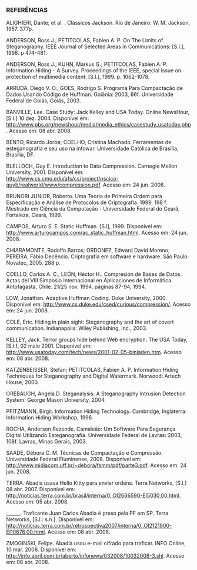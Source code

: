 ### REFERÊNCIAS
ALIGHIERI, Dante; et al. . Clássicos Jackson. Rio de Janeiro: W. M. Jackson, 1957. 377p.  

ANDERSON, Ross J.; PETITCOLAS, Fabien A. P. On The Limits of Steganography. IEEE Journal of Selected Areas in Communications: [S.l.], 1998. p 474-481.  

ANDERSON, Ross J.; KUHN, Markus G.; PETITCOLAS, Fabien A. P. Information Hiding – A Survey. Proceedings of the IEEE, special issue on protection of multimedia content: [S.l.], 1999. p. 1062-1078.  

ARRUDA, Diego V. O.; GOES, Rodrigo S. Programa Para Compactação de Dados Usando Código de Huffman. Goiânia: 2003, 66f. Universidade Federal de Goiás, Goiás, 2003.
  
BANVILLE, Lee. Case Study: Jack Kelley and USA Today. Online NewsHour, [S.l.] 10 dez. 2004. Disponível em: <http://www.pbs.org/newshour/media/media_ethics/casestudy_usatoday.php>. Acesso em: 08 abr. 2008.
  
BENTO, Ricardo Jorba; COELHO, Cristina Machado. Ferramentas de esteganografia e seu uso na infowar. Universidade Católica de Brasília, Brasília, DF.
  
BLELLOCH, Guy E. Introduction to Data Compression. Carnegie Mellon University, 2001. Disponível em: <http://www.cs.cmu.edu/afs/cs/project/pscico-guyb/realworld/www/compression.pdf>. Acesso em: 24 jun. 2008.
  
BRUNORI JUNIOR, Roberto. Uma Teoria de Primeira Ordem para Especificação e Análise de Protocolos de Criptografia. 1999. 198 f. Mestrado em Ciência da Computação - Universidade Federal do Ceará, Fortaleza, Ceará, 1999.
  
CAMPOS, Arturo S. E. Static Huffman. [S.l], 1999. Disponível em: <http://www.arturocampos.com/ac_static_huffman.html>. Acesso em: 24 jun. 2008.
  
CHIARAMONTE, Rodolfo Barros; ORDONEZ, Edward David Moreno; PEREIRA, Fábio Decêncio. Criptografia em software e hardware. São Paulo: Novatec, 2005. 288 p.
  
COELLO, Carlos A. C.; LEÓN, Héctor H.. Compresión de Bases de Datos. Actas del VIII Simposio Internacional en Aplicaciones de Informática. Antofagasta, Chile. 21/25 nov. 1994. páginas 87-94, 1994.
  
LOW, Jonathan. Adaptive Huffman Coding. Duke University, 2000. Disponível em: <http://www.cs.duke.edu/csed/curious/compression/>. Acesso em: 24 jun. 2008.
  
COLE, Eric. Hiding in plain sight: Steganography and the art of covert communication. Indianapolis: Wiley Publishing, Inc., 2003.
  
KELLEY, Jack. Terror groups hide behind Web encryption. The USA Today, [S.l.], 02 maio 2001. Disponível em: <http://www.usatoday.com/tech/news/2001-02-05-binladen.htm>. Acesso em: 08 abr. 2008.
  
KATZENBEISSER, Stefan; PETITCOLAS, Fabien A. P. Information Hiding Techniques for Steganography and Digital Watermark. Norwood: Artech House, 2000.
  
OREBAUGH, Angela D. Steganalysis: A Steganography Intrusion Detection System. George Mason University, 2004.
  
PFITZMANN, Birgit. Information Hiding Technology. Cambridge, Inglaterra: Information Hiding Workshop, 1996.
  
ROCHA, Anderson Rezende. Camaleão: Um Software Para Segurança Digital Utilizando Esteganografia. Universidade Federal de Lavras: 2003, 108f. Lavras, Minas Gerais, 2003.
  
SAADE, Débora C. M. Técnicas de Compactação e Compressão. Universidade Federal Fluminense, 2008. Disponível em: <http://www.midiacom.uff.br/~debora/fsmm/pdf/parte3.pdf>. Acesso em: 24 jun. 2008.
  
TERRA. Abadia usava Hello Kitty para enviar ordens. Terra Networks, [S.l.] 08 abr. 2007. Disponível em: <http://noticias.terra.com.br/brasil/interna/0,,OI2666590-EI5030,00.html>. Acesso em: 05 abr. 2008. 

______. Traficante Juan Carlos Abadia é preso pela PF em SP. Terra Networks, [S.l.: s.n.]. Disponível em: <http://noticias.terra.com.br/retrospectiva2007/interna/0,,OI2121900-EI10676,00.html>. Acesso em: 08 abr. 2008.
  
ZMOGINSKI, Felipe. Abadía usou e-mail cifrado para traficar. INFO Online, 10 mar. 2008. Disponível em: <http://info.abril.com.br/aberto/infonews/032008/10032008-3.shl>. Acesso em: 08 abr. 2008.
